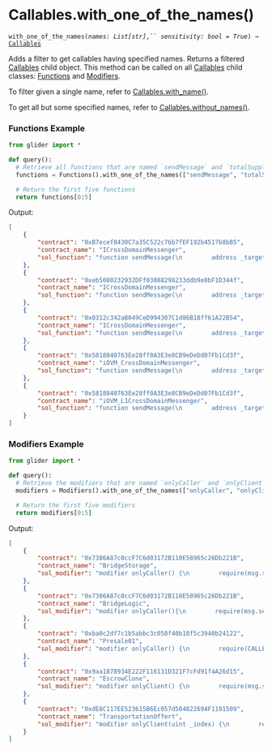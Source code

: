 # Callables.with\_one\_of\_the\_names()

`with_one_of_the_names(`_`names: List[str]`_`,`` `_`sensitivity: bool = True`_`) →` [`Callables`](./)

Adds a filter to get callables having specified names. Returns a filtered [Callables](./) child object. This method can be called on all [Callables](./) child classes: [Functions](../functions/) and [Modifiers](../modifiers/).

To filter given a single name, refer to [Callables.with\_name()](callables.with\_name.md).

To get all but some specified names, refer to [Callables.without\_names()](callables.without\_names.md).

### Functions Example

```python
from glider import *

def query():
  # Retrieve all functions that are named `sendMessage` and `totalSupply`
  functions = Functions().with_one_of_the_names(["sendMessage", "totalSupply"]).exec(100)

  # Return the first five functions
  return functions[0:5]
```

Output:

```json
[
    {
        "contract": "0xB7ecef8430C7a35C522c76b7fEF192b4517b8bB5",
        "contract_name": "ICrossDomainMessenger",
        "sol_function": "function sendMessage(\n        address _target,bytes calldata _message,uint32 _gasLimit\n    ) external;"
    },
    {
        "contract": "0xeb5080232932DFf03088298233ddb9e8bF1D344f",
        "contract_name": "ICrossDomainMessenger",
        "sol_function": "function sendMessage(\n        address _target,bytes calldata _message,uint32 _gasLimit\n    ) external;"
    },
    {
        "contract": "0x0312c342aB049CeD994307C1d86B18ff61A22B54",
        "contract_name": "ICrossDomainMessenger",
        "sol_function": "function sendMessage(\n        address _target,bytes calldata _message,uint32 _gasLimit\n    ) external;"
    },
    {
        "contract": "0x5818840763Ee28ff0A3E3e8CB9eDeDd07Fb1Cd3f",
        "contract_name": "iOVM_CrossDomainMessenger",
        "sol_function": "function sendMessage(\n        address _target,bytes calldata _message,uint32 _gasLimit\n    ) external;"
    },
    {
        "contract": "0x5818840763Ee28ff0A3E3e8CB9eDeDd07Fb1Cd3f",
        "contract_name": "iOVM_L1CrossDomainMessenger",
        "sol_function": "function sendMessage(\n        address _target,bytes calldata _message,uint32 _gasLimit\n    ) external;"
    }
]
```

### Modifiers Example

```python
from glider import *

def query():
  # Retrieve the modifiers that are named `onlyCaller` and `onlyClient`
  modifiers = Modifiers().with_one_of_the_names(["onlyCaller", "onlyClient"]).exec(100)

  # Return the first five modifiers
  return modifiers[0:5]
```

Output:

```json
[
    {
        "contract": "0x7386A87c0ccF7C6d03172B110E58965c26Db221B",
        "contract_name": "BridgeStorage",
        "sol_modifier": "modifier onlyCaller() {\n        require(msg.sender == caller,\"only use main contract to call\");\n        _;\n    }"
    },
    {
        "contract": "0x7386A87c0ccF7C6d03172B110E58965c26Db221B",
        "contract_name": "BridgeLogic",
        "sol_modifier": "modifier onlyCaller(){\n        require(msg.sender == caller,\"only main contract can call\");\n        _;\n    }"
    },
    {
        "contract": "0xba0c2df7c1b5abbc3c058f40b18f5c3940b24122",
        "contract_name": "Presale01",
        "sol_modifier": "modifier onlyCaller() {\n        require(CALLER == msg.sender,\"NOT PRESALE CALLER\");\n        _;\n    }"
    },
    {
        "contract": "0x9aa1878934E222F116131D321F7cFd91f4A26d15",
        "contract_name": "EscrowClone",
        "sol_modifier": "modifier onlyClient() {\n        require(msg.sender == client);\n        _;\n    }"
    },
    {
        "contract": "0xdE8C117EE523615B6Ec057d504822694F1191509",
        "contract_name": "TransportationOffert",
        "sol_modifier": "modifier onlyClient(uint _index) {\n        require(msg.sender == Agreement_by_No[_index].client,\"Only Client can access this\");\n        _;\n    }"
    }
]
```
